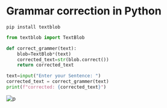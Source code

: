 # Grammar correction in Python

```
pip install textblob
```
``` python
from textblob import TextBlob

def correct_grammer(text):
    blob=TextBlob*(text)
    corrected_text=str(blob.correct())
    return corrected_text

text=input("Enter your Sentence: ")
corrected_text = correct_grammer(text)
print(f"corrected: {corrected_text}")
```

![p](https://github.com/user-attachments/assets/8f300184-45ae-4e23-9861-523a957a8a8d)
